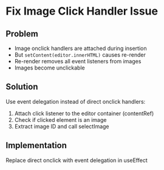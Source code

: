# Fix Image Click Handler Issue

## Problem
- Image onclick handlers are attached during insertion
- But `setContent(editor.innerHTML)` causes re-render
- Re-render removes all event listeners from images
- Images become unclickable

## Solution
Use event delegation instead of direct onclick handlers:
1. Attach click listener to the editor container (contentRef)
2. Check if clicked element is an image
3. Extract image ID and call selectImage

## Implementation
Replace direct onclick with event delegation in useEffect